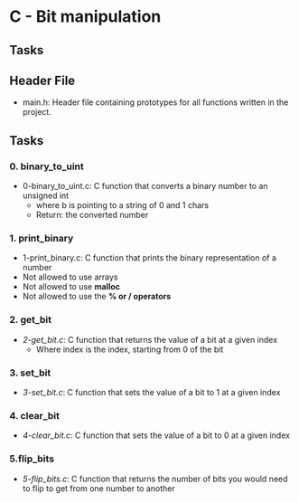 # C - Bit manipulation

## Tasks

## Header File
* main.h: Header file containing prototypes for all functions written in the project.

## Tasks
### 0. binary_to_uint
* 0-binary_to_uint.c: C function that converts a binary number to an unsigned int
  * where b is pointing to a string of 0 and 1 chars
  * Return: the converted number

### 1. print_binary
* 1-print_binary.c: C function that prints the binary representation of a number
 * Not allowed to use arrays
 * Not allowed to use **malloc**
 * Not allowed to use the **% or / operators**

### 2. get_bit
* *2-get_bit.c*: C function that returns the value of a bit at a given index
  * Where index is the index, starting from 0 of the bit

### 3. set_bit
* *3-set_bit.c*: C function that sets the value of a bit to 1 at a given index

### 4. clear_bit
* *4-clear_bit.c*: C function that sets the value of a bit to 0 at a given index

### 5.flip_bits
* *5-flip_bits.c*: C function that returns the number of bits you would need to flip to get from one number to another
